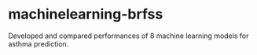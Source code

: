 # machinelearning-brfss
Developed and compared performances of 8 machine learning models for asthma prediction.
